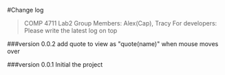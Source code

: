 #Change log
>COMP 4711 Lab2
>Group Members: Alex(Cap), Tracy
>For developers:
>Please write the latest log on top

###version 0.0.2
add quote to view as "quote(name)" when mouse moves over

###version 0.0.1
Initial the project